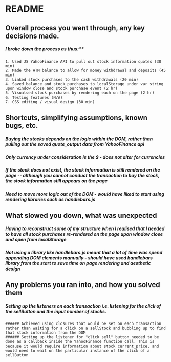 # README 
## Overall process you went through, any key decisions made.
##### I broke down the process as thus:**
	1. Used JS YahooFinance API to pull out stock information quotes (30 min)
	2. Made the ATM balance to allow for money withdrawal and deposits (45 min)
	3. Linked stock purchases to the cash withdrawals (20 min)
	4. Saved balance and stock purchases to localStorage under var string upon window close and stock purchase event (2 hr)
	5. Visualsed stock purchases by rendering each on the page (2 hr)
	6. Testing features (N/A)
	7. CSS editing / visual design (30 min)

## Shortcuts, simplifying assumptions, known bugs, etc.
##### Buying the stocks depends on the logic within the DOM, rather than pulling out the saved quote_output data from YahooFinance api 
##### Only currency under consideration is the $ - does not alter for currencies 
##### If the stock does not exist, the stock information is still rendered on the page -- although you cannot conduct the transaction to buy the stock, the stock information still appears on the page 
##### Need to move more logic out of the DOM - would have liked to start using rendering libraries such as handlebars.js 

## What slowed you down, what was unexpected
##### Having to reconstruct some of my structure when I realised that I needed to have all stock purchases re-rendered on the page upon window close and open from localStorage 
##### Not using a library like handlebars.js meant that a lot of time was spend appending DOM elements manually - should have used handlebars library from the start to save time on page rendering and aesthetic design 

## Any problems you ran into, and how you solved them
##### Setting up the listeners on each transaction i.e. listening for the click of the sellButton and the input number of stocks. 
	###### Achieved using closures that would be set on each transaction rather than waiting for a click on a sellStock and bubbling up to find that stock information from the DOM 
	###### Setting up the listener for "click sell" button needed to be done as a callback inside the YahooFinance function call. This is because it would require information about stock current_price, and would need to wait on the particular instance of the click of a sellButton 
